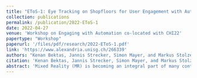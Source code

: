 ```yaml
---
title: "EToS-1: Eye Tracking on Shopfloors for User Engagement with Automation"
collection: publications
permalink: /publication/2022-EToS-1
date: 2022-04-27
venue: 'Workshop on Engaging with Automation co-located with CHI22'
papertype: "Workshop"
paperurl: '/files/pdf/research/2022-EToS-1.pdf'
link: 'https://www.alexandria.unisg.ch/266339' 
authors: "Kenan Bektas, Jannis Strecker, Simon Mayer, and Markus Stolze"
citation: 'Kenan Bektas, Jannis Strecker, Simon Mayer, and Markus Stolze. 2022. EToS-1: Eye Tracking on Shopfloors for User Engagement with Automation. In Proceedings of the Workshop on Engaging with Automation co-located with the ACM Conference on Human Factors in Computing Systems (CHI 2022), April 30, 2022, New Orleans, LA, USA. https://www.alexandria.unisg.ch/266339'
abstract: 'Mixed Reality (MR) is becoming an integral part of many context-aware industrial applications. In maintenance and remote support operations, the individual steps of computer-supported (cooperative) work can be defined and presented to human operators through MR headsets. Tracking of eye movements can provide valuable insights into a user’s decision-making and interaction processes. Thus, our overarching goal is to better understand the visual inspection behavior of machine operators on shopfloors and to find ways to provide them with attention-aware and context-aware assistance through MR headsets that increasingly come with eye tracking (ET) as a default feature. Toward this goal, in two industrial scenarios, we used two mobile eye tracking devices and systematically compared the visual inspection behavior of novice and expert operators. In this paper we present our preliminary findings and lessons learned'
---
```

